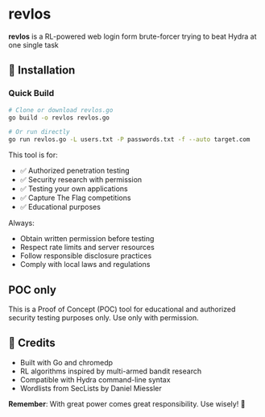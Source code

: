 # revlos

**revlos** is a RL-powered web login form brute-forcer trying to beat Hydra at one single task

##  Installation

### Quick Build
```bash
# Clone or download revlos.go
go build -o revlos revlos.go

# Or run directly
go run revlos.go -L users.txt -P passwords.txt -f --auto target.com
```

This tool is for:
- ✅ Authorized penetration testing
- ✅ Security research with permission
- ✅ Testing your own applications
- ✅ Capture The Flag competitions
- ✅ Educational purposes

Always:
- Obtain written permission before testing
- Respect rate limits and server resources
- Follow responsible disclosure practices
- Comply with local laws and regulations

## POC only

This is a Proof of Concept (POC) tool for educational and authorized security testing purposes only. Use only with permission.

##  Credits

- Built with Go and chromedp
- RL algorithms inspired by multi-armed bandit research
- Compatible with Hydra command-line syntax
- Wordlists from SecLists by Daniel Miessler

**Remember**: With great power comes great responsibility. Use wisely! ️
